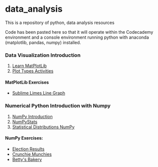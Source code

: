 # data_analysis
This is a repository of python, data analysis resources

Code has been pasted here so that it will operate within the Codecademy environment and a console environment running python with anaconda (matplotlib, pandas, numpy) installed.
### Data Visualization Introduction
1. [Learn MatPlotLib](https://github.com/cschellenberger/data_analysis/blob/master/learn_matplotlib)
2. [Plot Types Activities](https://github.com/cschellenberger/data_analysis/blob/master/plot-types-activities)
#### MatPlotLib Exercises
- [Sublime Limes Line Graph](https://github.com/cschellenberger/data_analysis/blob/master/sublime_limes_line_graph)
### Numerical Python Introduction with Numpy
1. [NumPy Introduction](https://github.com/cschellenberger/data_analysis/blob/master/NumpyIntro)
2. [NumPyStats](https://github.com/cschellenberger/data_analysis/blob/master/NumpyStats)
3. [Statistical Distributions NumPy](https://github.com/cschellenberger/data_analysis/blob/master/StatDistNumpy)
#### NumPy Exercises:
- [Election Results](https://github.com/cschellenberger/data_analysis/blob/master/ElectionResults)
- [Crunchie Munchies](https://github.com/cschellenberger/data_analysis/blob/master/CrunchieMunchies)
- [Betty's Bakery](https://github.com/cschellenberger/data_analysis/blob/master/BettysBakery)

